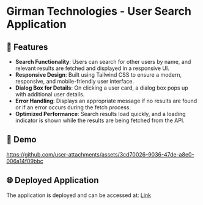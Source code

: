 # Girman Technologies - User Search Application

## 🚀 Features

- **Search Functionality**: Users can search for other users by name, and relevant results are fetched and displayed in a responsive UI.
- **Responsive Design**: Built using Tailwind CSS to ensure a modern, responsive, and mobile-friendly user interface.
- **Dialog Box for Details**: On clicking a user card, a dialog box pops up with additional user details.
- **Error Handling**: Displays an appropriate message if no results are found or if an error occurs during the fetch process.
- **Optimized Performance**: Search results load quickly, and a loading indicator is shown while the results are being fetched from the API.

## 🎥 Demo


https://github.com/user-attachments/assets/3cd70026-9036-47de-a8e0-006a14f09bbc




## 🌐 Deployed Application

The application is deployed and can be accessed at: [Link](https://girmantech-kajal.vercel.app/)

